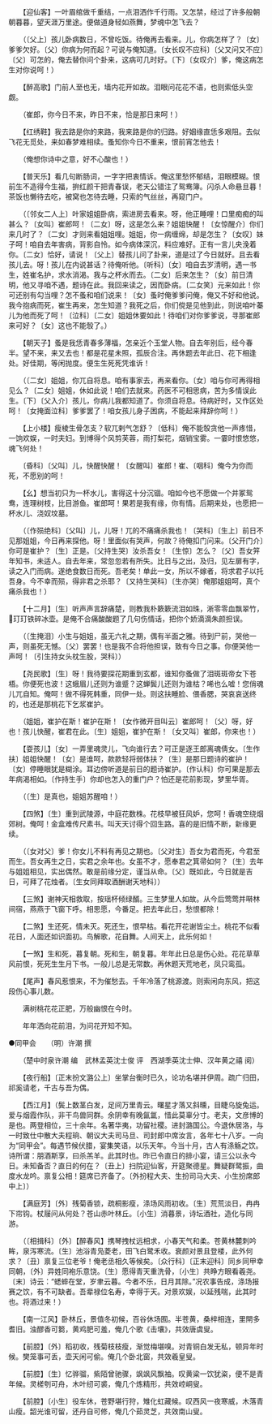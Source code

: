 <!-- { "loadSidebar": true } -->
　　【迎仙客】一叶眉绾做千重结，一点泪洒作千行雨。又怎禁，经过了许多般朝朝暮暮，望天涯万里途。便做道身轻如燕舞，梦魂中怎飞去？ 

　　（〔父上〕孩儿卧病数日，不曾吃饭。待俺再去看来。儿，你病怎样了？〔女〕爹爹欠好。〔父〕你病为何而起？可说与俺知道。〔女长叹不应科〕〔父又问又不应〕〔父〕可怎的，俺去替你问个卦来，这病可几时好。〔下〕〔女叹介〕爹，俺这病怎生对你说呵！） 

　　【醉高歌】门前人至也无，墙内花开如故。泪眼问花花不语，也则索低头空觑。 

　　（崔郎，你今日不来，昨日不来，恰是那日来呵！） 

　　【红绣鞋】我去路是你的来路，我来路是你的归路。好姻缘直恁多艰阻。去似飞花无觅处，来如春梦难相续。蚤知你今日不重来，恨前宵怎他去！ 

　　（俺想你诗中之意，好不心酸也！） 

　　【普天乐】看几句断肠词，一字字把衷情诉。俺这里愁怀郁结，泪眼模糊。恨前生不造得今生福，拚红颜干把青春误，老天公错注了鸳鸯簿。闪杀人命悬旦暮！茶饭也懒待去吃，被窝也怎待去睡，只索的气丝丝，再窥门户。 

　　（〔邻女二人上〕叶家姐姐卧病，索进房去看来。呀，他正睡哩！口里痴痴的叫甚么？〔女叫〕崔郎呵！〔二女〕呀，这是怎么来？姐姐快醒！〔女惊醒介〕你们来几时了？〔二女〕才则来看姐姐哩。姐姐，你一病缠绵，却是怎生？〔女叹〕妹子呵！咱自去年害病，背影自怜。如今病体深沉，料应难好。正有一言儿央浼着你。〔二女〕恰好，请说！〔父上〕替孩儿问了卦来，道是过了今日就好。且去看孩儿去。呀！孩儿在内说甚话？待俺听他。〔听科〕〔女〕咱自去岁清明，遇一书生，姓崔名护，求水消渴。我与之杯水而去。〔二女〕后来怎生？〔女〕前日清明，他又寻咱不遇，题诗在此。我回来读之，因而卧病。〔二女笑〕元来如此！你可还别有勾当哩？怎不蚤和咱们说来！〔女〕蚤时俺爹爹问俺，俺又不好和他说。我今抱病而死，崔生再来，怎生知道？我死之后，你们傥是见他到此，则说咱叶蓁儿为他而死了呵！〔泣科〕〔二女〕姐姐休要如此！待咱们对你爹爹说，寻那崔郎来可好？〔女〕这也不能彀了。） 

　　【朝天子】蚤是我恁青春多薄福，怎亲近个玉堂人物。自去年别后，经今春半。望不来，来又去也！都是花星未照，孤辰合注。再休题去年此日、花下相逢处。好佳期，等闲抛度。便生生死死凭谁诉！ 

　　（〔二女〕姐姐，你兀自将息。咱有事家去，再来看你。〔女〕咱与你可再得相见么？〔二女〕姐姐，休如此说！咱们去就来。药医不可相思病，苦为多情误此生。〔下〕〔父入介〕孩儿，你病儿我都知道了。你须自将息。待病好时，又作区处呵！〔女掩面泣科〕爹爹罢了！咱女孩儿身子困病，不能起来拜辞你呵！） 

　　【上小楼】瘦棱生骨怎支？软兀剌气怎舒？〔低科〕俺不能彀贪他一声疼惜，一饷欢娱，一时夫妇。到博得个风剪芙蓉，雨打梨花，烟销宝雾。一霎时恨悠悠，魂飞何处！ 

　　〔昏科〕〔父叫〕儿，快醒快醒！〔女醒叫〕崔郎！崔、〔咽科〕俺今为你而死，不愿别的呵！ 

　　【幺】想当初只为一杯水儿，害得这十分沉锢。咱如今也不愿做一个并冢鸳鸯，连理树枝，比目游鱼。崔郎呵！果若是我有缘，你有情。后期来处，也愿把一杯水儿、浇奴坟墓。 

　　（〔作殒绝科〕〔父叫〕儿，儿呀！兀的不痛痛杀我也！〔哭科〕〔生上〕前日不见那姐姐，今日再来探他。呀！里面似有哭声，何故？待俺扣门问来。〔父开门介〕你可是崔护？〔生〕正是。〔父持生哭〕汝杀吾女！〔生惊〕怎么？〔父〕吾女笄年知书，未适人。自去年来，常忽忽若有所失。比日与之出，及归，见左扉有字，读之入门而病。遂绝食数日而死。吾老矣！单此一女，所以不嫁者，将求君子以托吾身。今不幸而殒，得非君之杀耶？〔又持生哭科〕〔生亦哭〕俺那姐姐呵，真个痛杀我也！） 

　　【十二月】〔生〕听声声言辞痛楚，则教我朴簌簌流泪如珠，淅零零血飘翠竹，玎玎铁碎冰壶。是俺不合痛酸酸题了几句伤情话，把你个娇滴滴朱颜担误。 

　　（〔生掩泪〕小生与姐姐，虽无六礼之期，偶有半面之雅。待到尸前，哭他一声，则虽死无憾。〔父〕罢罢！也是我不合将他担误，致有今日之事。你便哭他一声呵！〔引生持女头枕生股，哭科〕） 

　　【尧民歌】〔生〕呀！我待要探花期重到玄都，谁知你蚤做了泪斑斑帝女下苍梧。你便死也波！这蛾眉儿还则为谁蹙？这蝉鬓儿还则为谁枯？唏也么嘘！您俏魂儿兀自知。俺呵！做不得死韩重，同伊一处。则这扶睡脸、偎香腮，哭哀哀送终的，也还是那桃花下乞浆崔护。 

　　（姐姐，崔护在斯！崔护在斯！〔女作微开目叫云〕崔郎呵！〔父〕呀，好也！孩儿快醒，崔君在此。〔生〕姐姐，崔护在斯！〔女又叫〕崔郎，你来也！） 

　　【耍孩儿】〔女〕一弄里魂灵儿，飞向谁行去？可正是逐王郎离魂倩女。〔生作扶〕姐姐快醒！〔女〕是谁呵，款款轻将弱体扶？〔生〕是那日题诗的崔护！〔女〕停睡眼犹是糊涂。耳边傍听道是前日的题诗崔护。〔作认科〕你可果是那去年病渴相如。〔作持生手〕你却也怎入的重门户？怕还是花前影现，梦里华胥。 

　　（〔生〕是真也，姐姐苏醒咱！） 

　　【四煞】〔生〕重到武陵源，中庭花数株。花枝早被狂风妒，您呵！香魂空绕烟郊树。俺呵！金盒难传尺素书。叫天天讨得个回生路。喜的是旧情不断，新缘更续。 

　　（〔女对父〕爹！你女儿不料有再见之期也。〔父对生〕吾女为君而死，今君至而生。吾女再生之日，实君之余年也。女虽不才，愿奉君之箕帚如何？〔生〕去年与姐姐相见，实出偶然。敢是前缘分定，谨当从命。〔父〕既如此，今日就是吉日，可拜了花烛者。〔生女同拜取酒酬谢天地科〕） 

　　【三煞】谢神天相救取，按瑶杯倾绿醑。三生梦里人如故。从今后莺莺并啭林间宿，燕燕于飞窗下呼。相思愿，今番足。把去年此日，愁恨都除！ 

　　【二煞】生还死，情未灭。死还生，恨早枯。看花开花谢皆尘土。桃花不似看花日，人面还如识面初。鸟解歌，花自舞。人间天上，此乐何如！ 

　　【一煞】生和死，暮复朝。死和生，朝复暮。年年此日总是伤心处。花花草草风前恨，死死生生月下书。一般儿总是无常数。再休题天荒地老，凤只鸾孤。 

　　【尾声】春风惹恨来，不为催愁去。千年冷落了桃源渡。则索闲向东风，把这段伤心事儿数。 

　　满树桃花花正肥，万般幽恨在今时。 

　　年年洒向花前泪，为问花开知不知。

●同甲会　　（明）许潮 撰 

　　（楚中时泉许潮 编　武林孟英沈士俊 评　西湖季英沈士伸、汉年黄之禧 阅） 

　　【夜行船】〔正末扮文潞公上〕坐掌台衡时已久，论功名堪并伊周。疏广归田，祁奚请老，千古与吾为偶。 

　　【西江月】（鬓上数茎白发，足间万里青云。曙星才落又斜曛，目睫乌旋兔运。爱与烟霞作队，非干鸟兽同群。余阴幸有晚氤氲，惜此莫辜分寸。老夫，文彦博的是也。两登相位，三十余年。名著华夷，功留社稷。进封潞国公。今退休居洛，与一时致仕中散大夫程珦、朝议大夫司马旦、司封郎中席汝言，各年七十八岁。一向为“同甲会”。每遇节候伏腊，宴集笑语，以乐天年。今当十月，古人有涤觞之饮。诗所谓：朋酒斯享，曰杀羔羊。此其时也。昨已令直日的排小宴，请三公以永今日。未知备否？直日的何在？〔丑上〕扫院迎仙客，开筵聚德星。舞疑群鹭振，曲度水龙吟。禀复公相！筵席已齐备了。〔外扮程大夫、生扮司马大夫、小生扮席郎中上〕） 

　　【满庭芳】〔外〕残菊香锁，疏桐影瘦，涤场风雨初收。〔生〕荒荒淡日，冉冉下帘钩。杖屦问从何处？苍山赤叶林丘。〔小生〕消暮景，诗坛酒社，造化与同游。 

　　（〔相揖科〕〔外〕【醉春风】携琴拽杖远相求，小春天气和柔。苍黄林麓刺吟眸，泉泻寒流。〔生〕池浴青凫菱老，田飞白鹭禾收。衰颜对景且登楼，此外何求？〔丑〕禀复三位老爷！俺老丞相久等候矣。〔众行科〕〔正末迎科〕同乡同甲幸同朝，〔外〕异姓同袍乐意饶。〔生〕愿得青天重洗骨，〔小生〕共睁方眼看羲尧。〔末〕诗云：“蟋蟀在堂，岁聿云暮。今者不乐，日月其除。”况农事告成，涤场报赛之饮，有不可缺者。吾辈禄位名寿，幸得于天。对景欢娱，以延残喘，此其时也。将酒过来！） 

　　【南一江风】卧林丘，景值冬初候，百谷休场囿。半苍黄，桑梓相连，里閈多耆旧。浊醪香可篘，黄鸡肥可羞，俺几个歌《击壤》，共效唐虞叟。 

　　【前腔】〔外〕稻初收，残菊枝枝瘦，渐觉梅堪嗅。对青铜白发无私，顿异年时候。樊笼事可丢，壶天闲可偷。俺几个卧北窗，共效羲皇叟。 

　　【前腔】〔生〕忆骅骝，紫陌曾驰骤，飒飒风飘袖。叹黄粱一饮犹粢，便不是青年候。灵槎刳可舟，木叶纫可裘，俺几个炼精形，共效崆峒叟。 

　　【前腔】〔小生〕役车休，苍野堪行狩，雉化虹藏候。叹西风一夜寒威，木落青山瘦。韶光谁可留，还丹自可修，俺几个茹灵芝，共效南山叟。 

